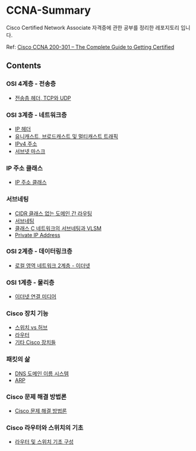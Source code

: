# CCNA-Summary

Cisco Certified Network Associate 자격증에 관한 공부를 정리한 레포지토리 입니다.

Ref: [Cisco CCNA 200-301 – The Complete Guide to Getting Certified](https://www.udemy.com/course/ccna-complete/?couponCode=OF83024D)

## Contents

### OSI 4계층 - 전송층

- [전송층 헤더, TCP와 UDP](./section05/01.md) 

### OSI 3계층 - 네트워크층

- [IP 헤더](./section06/01.md)
- [유니캐스트, 브로드캐스트 및 멀티캐스트 트래픽](./section06/02.md)
- [IPv4 주소](./section06/03.md)
- [서브넷 마스크](./section06/04.md)

### IP 주소 클래스

- [IP 주소 클래스](./section07/01.md)

### 서브네팅

- [CIDR 클래스 없는 도메인 간 라우팅](./section08/01.md)
- [서브네팅](./section08/02.md)
- [클래스 C 네트워크의 서브네팅과 VLSM](./section08/03.md)
- [Private IP Address](./section08/04.md)
### OSI 2계층 - 데이터링크층

- [로컬 영역 네트워크 2계층 - 이더넷](./section09/01.md)
### OSI 1계층 - 물리층

- [이더넷 연결 미디어](./section10/01.md)
### Cisco 장치 기능

- [스위치 vs 허브](./section11/01.md)
- [라우터](./section11/02.md)
- [기타 Cisco 장치들](./section11/03.md)
### 패킷의 삶

- [DNS 도메인 이름 시스템](./section12/01.md)
- [ARP](./section12/02.md)
### Cisco 문제 해결 방법론

- [Cisco 문제 해결 방법론](./section13/01.md)
### Cisco 라우터와 스위치의 기초

- [라우터 및 스위치 기초 구성](./section14/01.md)
